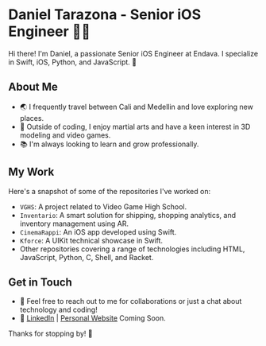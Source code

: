 # Daniel Tarazona - Senior iOS Engineer 👨‍💻

Hi there! I'm Daniel, a passionate Senior iOS Engineer at Endava. I specialize in Swift, iOS, Python, and JavaScript. 🚀

## About Me

- 🌏 I frequently travel between Cali and Medellin and love exploring new places.
- 💪 Outside of coding, I enjoy martial arts and have a keen interest in 3D modeling and video games.
- 📚 I'm always looking to learn and grow professionally.

## My Work

Here's a snapshot of some of the repositories I've worked on:

- `VGHS`: A project related to Video Game High School.
- `Inventario`: A smart solution for shipping, shopping analytics, and inventory management using AR.
- `CinemaRappi`: An iOS app developed using Swift.
- `Kforce`: A UIKit technical showcase in Swift.
- Other repositories covering a range of technologies including HTML, JavaScript, Python, C, Shell, and Racket.

## Get in Touch

- 📧 Feel free to reach out to me for collaborations or just a chat about technology and coding!
- 🔗 [LinkedIn]([your-linkedin-url](https://www.linkedin.com/in/danieltarazona/)) | [Personal Website](danieltarazona.com) Coming Soon.

Thanks for stopping by! 🌟

<!--
**danieltarazona/danieltarazona** is a ✨ _special_ ✨ repository because its `README.md` (this file) appears on your GitHub profile.

Here are some ideas to get you started:

- 🔭 I’m currently working on ...
- 🌱 I’m currently learning ...
- 👯 I’m looking to collaborate on ...
- 🤔 I’m looking for help with ...
- 💬 Ask me about ...
- 📫 How to reach me: ...
- 😄 Pronouns: ...
- ⚡ Fun fact: ...
-->


